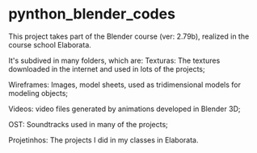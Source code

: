 # pynthon_blender_codes
This project takes part of the Blender course (ver: 2.79b),
realized in the course school Elaborata.

It's subdived in many folders, which are:
Texturas: The textures downloaded in the internet and used in lots of the projects;

Wireframes: Images, model sheets, used as tridimensional models for modeling objects;

Videos: video files generated by animations developed in Blender 3D;

OST: Soundtracks used in many of the projects;

Projetinhos: The projects I did in my classes in Elaborata.
